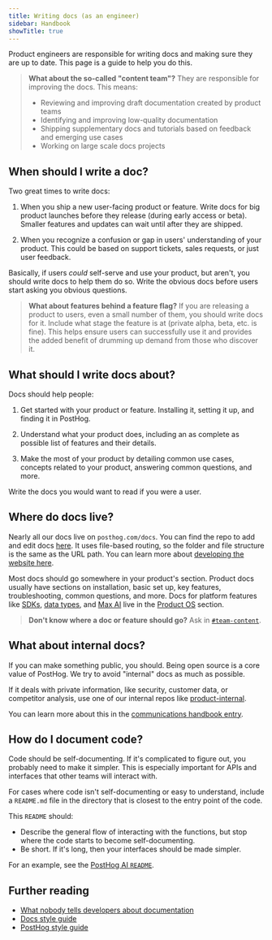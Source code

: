 ```yaml
---
title: Writing docs (as an engineer)
sidebar: Handbook
showTitle: true
---
```


Product engineers are responsible for writing docs and making sure they are up to date. This page is a guide to help you do this. 

> **What about the so-called "content team"?** They are responsible for improving the docs. This means:
>
> - Reviewing and improving draft documentation created by product teams
> - Identifying and improving low-quality documentation
> - Shipping supplementary docs and tutorials based on feedback and emerging use cases
> - Working on large scale docs projects

## When should I write a doc?

Two great times to write docs:

1. When you ship a new user-facing product or feature. Write docs for big product launches before they release (during early access or beta). Smaller features and updates can wait until after they are shipped.

2. When you recognize a confusion or gap in users' understanding of your product. This could be based on support tickets, sales requests, or just user feedback.

Basically, if users *could* self-serve and use your product, but aren't, you should write docs to help them do so. Write the obvious docs before users start asking you obvious questions.

> **What about features behind a feature flag?** If you are releasing a product to users, even a small number of them, you should write docs for it. Include what stage the feature is at (private alpha, beta, etc. is fine). This helps ensure users can successfully use it and provides the added benefit of drumming up demand from those who discover it.

## What should I write docs about?

Docs should help people:

1. Get started with your product or feature. Installing it, setting it up, and finding it in PostHog.

2. Understand what your product does, including an as complete as possible list of features and their details.

3. Make the most of your product by detailing common use cases, concepts related to your product, answering common questions, and more.

Write the docs you would want to read if you were a user. 

## Where do docs live?

Nearly all our docs live on `posthog.com/docs`. You can find the repo to add and edit docs [here](https://github.com/PostHog/posthog.com/tree/master/contents/docs). It uses file-based routing, so the folder and file structure is the same as the URL path. You can learn more about [developing the website here](/handbook/engineering/posthog-com/developing-the-website).

Most docs should go somewhere in your product's section. Product docs usually have sections on installation, basic set up, key features, troubleshooting, common questions, and more. Docs for platform features like [SDKs](/docs/libraries), [data types](/docs/new-to-posthog/understand-posthog), and [Max AI](/docs/max-ai) live in the [Product OS](/docs) section.

> **Don't know where a doc or feature should go?** Ask in [`#team-content`](https://app.slack.com/client/TSS5W8YQZ/C01FHN8DNN6).

## What about internal docs?

If you can make something public, you should. Being open source is a core value of PostHog. We try to avoid "internal" docs as much as possible. 

If it deals with private information, like security, customer data, or competitor analysis, use one of our internal repos like [product-internal](https://github.com/PostHog/product-internal). 

You can learn more about this in the [communications handbook entry](/handbook/company/communication).

## How do I document code?

Code should be self-documenting. If it's complicated to figure out, you probably need to make it simpler. This is especially important for APIs and interfaces that other teams will interact with.

For cases where code isn't self-documenting or easy to understand, include a `README.md` file in the directory that is closest to the entry point of the code. 

This `README` should:
- Describe the general flow of interacting with the functions, but stop where the code starts to become self-documenting.
- Be short. If it's long, then your interfaces should be made simpler.

For an example, see the [PostHog AI `README`](https://github.com/PostHog/posthog/blob/master/ee/hogai/README.md).

## Further reading

- [What nobody tells developers about documentation](/newsletter/what-nobody-tells-devs-about-docs)
- [Docs style guide](/handbook/content-and-docs/docs-style-guide)
- [PostHog style guide](/handbook/content-and-docs/posthog-style-guide)